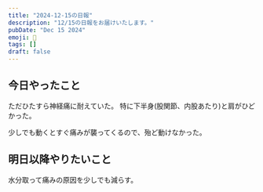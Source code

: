 ```yaml
---
title: "2024-12-15の日報"
description: "12/15の日報をお届けいたします。"
pubDate: "Dec 15 2024"
emoji: 🦊
tags: []
draft: false
---
```


## 今日やったこと

ただひたすら神経痛に耐えていた。
特に下半身(股関節、内股あたり)と肩がひどかった。

少しでも動くとすぐ痛みが襲ってくるので、殆ど動けなかった。

## 明日以降やりたいこと

水分取って痛みの原因を少しでも減らす。

